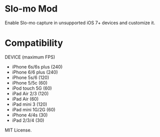 Slo-mo Mod
==========

Enable Slo-mo capture in unsupported iOS 7+ devices and customize it.

Compatibility
==========

DEVICE (maximum FPS)

- iPhone 6s/6s plus (240)
- iPhone 6/6 plus (240)
- iPhone 5s/6 (120)
- iPhone 5/5c (60)
- iPod touch 5G (60)
- iPad Air 2/3 (120)
- iPad Air (60)
- iPad mini 3 (120)
- iPad mini 1G/2G (60)
- iPhone 4/4s (30)
- iPad 2/3/4 (30)

MIT License.

